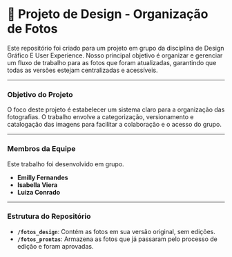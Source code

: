 
# 🎨 Projeto de Design - Organização de Fotos

Este repositório foi criado para um projeto em grupo da disciplina de Design Gráfico E User Experience. Nosso principal objetivo é organizar e gerenciar um fluxo de trabalho para as fotos que foram atualizadas, garantindo que todas as versões estejam centralizadas e acessíveis.

---

### Objetivo do Projeto

O foco deste projeto é estabelecer um sistema claro para a organização das fotografias. O trabalho envolve a categorização, versionamento e catalogação das imagens para facilitar a colaboração e o acesso do grupo.

---

### Membros da Equipe

Este trabalho foi desenvolvido em grupo.

* **Emilly Fernandes**
* **Isabella Viera**
* **Luiza Conrado**

---

### Estrutura do Repositório

* **`/fotos_design`**: Contém as fotos em sua versão original, sem edições.
* **`/fotos_prontas`**: Armazena as fotos que já passaram pelo processo de edição e foram aprovadas.

